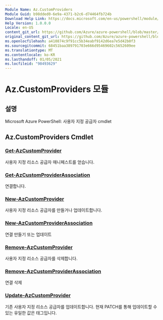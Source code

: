 ```yaml
---
Module Name: Az.CustomProviders
Module Guid: b98dded0-6e9a-4371-b2c6-d74464fb724b
Download Help Link: https://docs.microsoft.com/en-us/powershell/module/az.customproviders
Help Version: 1.0.0.0
Locale: en-US
content_git_url: https://github.com/Azure/azure-powershell/blob/master/src/CustomProviders/help/Az.CustomProviders.md
original_content_git_url: https://github.com/Azure/azure-powershell/blob/master/src/CustomProviders/help/Az.CustomProviders.md
ms.openlocfilehash: a410874c9f91cc5b34eabf9142d6ea7e5d42b0f3
ms.sourcegitcommit: 68451baa389791703e666d95469602c5652609ee
ms.translationtype: MT
ms.contentlocale: ko-KR
ms.lasthandoff: 01/05/2021
ms.locfileid: "98493629"
---
```

# Az.CustomProviders 모듈
## 설명
Microsoft Azure PowerShell: 사용자 지정 공급자 cmdlet

## Az.CustomProviders Cmdlet
### [Get-AzCustomProvider](Get-AzCustomProvider.md)
사용자 지정 리소스 공급자 매니페스트를 얻습니다.

### [Get-AzCustomProviderAssociation](Get-AzCustomProviderAssociation.md)
연결합니다.

### [New-AzCustomProvider](New-AzCustomProvider.md)
사용자 지정 리소스 공급자를 만들거나 업데이트합니다.

### [New-AzCustomProviderAssociation](New-AzCustomProviderAssociation.md)
연결 만들기 또는 업데이트

### [Remove-AzCustomProvider](Remove-AzCustomProvider.md)
사용자 지정 리소스 공급자를 삭제합니다.

### [Remove-AzCustomProviderAssociation](Remove-AzCustomProviderAssociation.md)
연결 삭제

### [Update-AzCustomProvider](Update-AzCustomProvider.md)
기존 사용자 지정 리소스 공급자를 업데이트합니다.
현재 PATCH를 통해 업데이트할 수 있는 유일한 값은 태그입니다.

